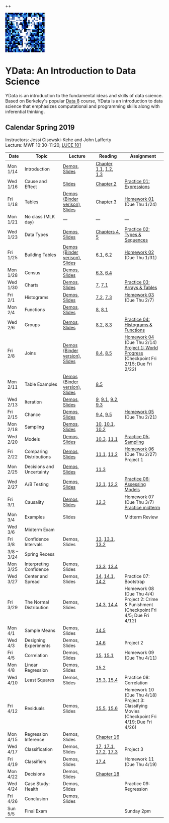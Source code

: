 ++<link rel="stylesheet" href="theme/css/main.css" />
<link rel="shortcut icon" type="image/x-icon" href="favicon.ico">

![noisy Y](./noiseY-150.png)


YData: An Introduction to Data Science 
====

YData is an introduction to the fundamental ideas and skills of data science.
Based on Berkeley's popular [Data 8](http://data8.org) course, YData is an introduction to data science that emphasizes
computational and programming skills along with inferential thinking.


Calendar Spring 2019
---
Instructors: Jessi Cisewski-Kehe and John Lafferty<br>
Lecture: MWF 10:30-11:20, [LUCE 101](https://map.yale.edu/place/building/LUCE?)



 Date |  Topic | Lecture | Reading | Assignment
----------- | ------------- | ------------ | ------------- | -----------
Mon 1/14 |      Introduction	| [Demos](http://hub.ydata123.org/user-redirect/interact?account=YData123&repo=sds123&branch=master&path=demos/lecture01/lec01.ipynb), [Slides](https://github.com/YData123/sds123/raw/master/lectures/lecture01/ydata_lecture_01.pdf) | [Chapter 1.1](https://www.inferentialthinking.com/chapters/01/1/intro.html), [1.2](https://www.inferentialthinking.com/chapters/01/2/why-data-science.html), [1.3](https://www.inferentialthinking.com/chapters/01/3/plotting-the-classics.html)
Wed 1/16 |      Cause and Effect | 	[Slides](https://github.com/YData123/sds123/raw/master/lectures/lecture02/ydata_lecture_02.pdf)  | [Chapter 2](https://www.inferentialthinking.com/chapters/02/causality-and-experiments.html) | [Practice 01: Expressions](https://mybinder.org/v2/gh/YData123/sds123/master?filepath=/practice_exercises/practice01/practice01.ipynb)
Fri 1/18 | Tables | [Demos](http://hub.ydata123.org/user-redirect/interact?account=YData123&repo=sds123&branch=master&path=demos/lecture03/lec03.ipynb) [(Binder verison)](https://mybinder.org/v2/gh/YData123/sds123/master?filepath=/demos/lecture03/lec03.ipynb), [Slides](https://github.com/YData123/sds123/raw/master/lectures/lecture03/ydata_lecture_03.pdf) | [Chapter 3](https://www.inferentialthinking.com/chapters/03/programming-in-python.html) | [Homework 01](http://hub.ydata123.org/user-redirect/interact?account=YData123&repo=sds123&branch=master&path=hw/hw01/hw01.ipynb) (Due Thu 1/24)
Mon 1/21 | No class (MLK day) | — | — | —
Wed 1/23 | Data Types | [Demos](http://hub.ydata123.org/user-redirect/interact?account=YData123&repo=sds123&branch=master&path=demos/lecture04/lec04.ipynb), [Slides](https://github.com/YData123/sds123/raw/master/lectures/lecture04/ydata_lecture_04.pdf) | [Chapters 4](https://www.inferentialthinking.com/chapters/04/data-types.html), [5](https://www.inferentialthinking.com/chapters/05/sequences.html) | [Practice 02: Types & Sequences](http://hub.ydata123.org/user-redirect/interact?account=YData123&repo=sds123&branch=master&path=practice_exercises/practice02/practice02.ipynb)
Fri 1/25 | Building Tables | [Demos](http://hub.ydata123.org/user-redirect/interact?account=YData123&repo=sds123&branch=master&path=demos/lecture05/lec05.ipynb) [(Binder verison)](https://mybinder.org/v2/gh/YData123/sds123/master?filepath=/demos/lecture05/lec05.ipynb), [Slides](https://github.com/YData123/sds123/raw/master/lectures/lecture05/ydata_lecture_05.pdf) | [6.1](https://www.inferentialthinking.com/chapters/06/1/sorting-rows.html), [6.2](https://www.inferentialthinking.com/chapters/06/2/selecting-rows.html) | [Homework 02](http://hub.ydata123.org/user-redirect/interact?account=YData123&repo=sds123&branch=master&path=hw/hw02/hw02.ipynb) (Due Thu 1/31)
Mon 1/28 | Census | [Demos](http://hub.ydata123.org/user-redirect/interact?account=YData123&repo=sds123&branch=master&path=demos/lecture06/lec06.ipynb), [Slides](https://github.com/YData123/sds123/raw/master/lectures/lecture06/ydata_lecture_06.pdf) | [6.3](https://www.inferentialthinking.com/chapters/06/3/example-trends-in-the-population-of-the-united-states.html), [6.4](https://www.inferentialthinking.com/chapters/06/4/example-gender-ratio-in-the-us-population.html) | 
Wed 1/30 | Charts | [Demos](http://hub.ydata123.org/user-redirect/interact?account=YData123&repo=sds123&branch=master&path=demos/lecture07/lec07.ipynb), [Slides](https://github.com/YData123/sds123/raw/master/lectures/lecture07/ydata_lecture_07.pdf) | [7](https://www.inferentialthinking.com/chapters/07/visualization.html), [7.1](https://www.inferentialthinking.com/chapters/07/1/visualizing-categorical-distributions.html) | [Practice 03: Arrays & Tables](http://hub.ydata123.org/user-redirect/interact?account=YData123&repo=sds123&branch=master&path=practice_exercises/practice03/practice03.ipynb)
Fri 2/1	| Histograms |[Demos](http://hub.ydata123.org/user-redirect/interact?account=YData123&repo=sds123&branch=master&path=demos/lecture08/lec08.ipynb), [Slides](https://github.com/YData123/sds123/raw/master/lectures/lecture08/ydata_lecture_08.pdf) | [7.2](https://www.inferentialthinking.com/chapters/07/2/visualizing-numerical-distributions.html), [7.3](https://www.inferentialthinking.com/chapters/07/3/overlaid-graphs.html) | [Homework 03](http://hub.ydata123.org/user-redirect/interact?account=YData123&repo=sds123&branch=master&path=hw/hw03/hw03.ipynb) (Due Thu 2/7)
Mon 2/4	| Functions | [Demos](http://hub.ydata123.org/user-redirect/interact?account=YData123&repo=sds123&branch=master&path=demos/lecture09/lec09.ipynb), [Slides](https://github.com/YData123/sds123/raw/master/lectures/lecture09/ydata_lecture_09.pdf)| [8](https://www.inferentialthinking.com/chapters/08/functions-and-tables.html), [8.1](https://www.inferentialthinking.com/chapters/08/1/applying-a-function-to-a-column.html)	
Wed 2/6 | Groups |     [Demos](http://hub.ydata123.org/user-redirect/interact?account=YData123&repo=sds123&branch=master&path=demos/lecture10/lec10.ipynb), [Slides](https://github.com/YData123/sds123/raw/master/lectures/lecture10/ydata_lecture_10.pdf) | [8.2](https://www.inferentialthinking.com/chapters/08/2/classifying-by-one-variable.html), [8.3](https://www.inferentialthinking.com/chapters/08/3/cross-classifying-by-more-than-one-variable.html) | [Practice 04: Histograms & Functions](http://hub.ydata123.org/user-redirect/interact?account=YData123&repo=sds123&branch=master&path=practice_exercises/practice04/practice04.ipynb)
Fri 2/8 | Joins  | [Demos](http://hub.ydata123.org/user-redirect/interact?account=YData123&repo=sds123&branch=master&path=demos/lecture11/lec11.ipynb) [(Binder version)](https://mybinder.org/v2/gh/YData123/sds123/master?filepath=/demos/lecture11/lec11.ipynb), [Slides](https://github.com/YData123/sds123/raw/master/lectures/lecture11/ydata_lecture_11.pdf) | [8.4](https://www.inferentialthinking.com/chapters/08/4/joining-tables-by-columns.html), [8.5](https://www.inferentialthinking.com/chapters/08/5/bike-sharing-in-the-bay-area.html) | [Homework 04](http://hub.ydata123.org/user-redirect/interact?account=YData123&repo=sds123&branch=master&path=hw/hw04/hw04.ipynb) (Due Thu 2/14)<br> [Project 1: World Progress](http://hub.ydata123.org/user-redirect/interact?account=YData123&repo=sds123&branch=master&path=projects/project1/project1.ipynb) <br> (Checkpoint Fri 2/15; Due Fri 2/22)
Mon 2/11 | Table Examples | [Demos](http://hub.ydata123.org/user-redirect/interact?account=YData123&repo=sds123&branch=master&path=demos/lecture12/lec12.ipynb) [(Binder version)](https://mybinder.org/v2/gh/YData123/sds123/master?filepath=/demos/lecture12/lec12.ipynb), [Slides](https://github.com/YData123/sds123/raw/master/lectures/lecture12/ydata_lecture_12.pdf) | [8.5](https://www.inferentialthinking.com/chapters/08/5/bike-sharing-in-the-bay-area.html) |
Wed 2/13 | Iteration |  [Demos](http://hub.ydata123.org/user-redirect/interact?account=YData123&repo=sds123&branch=master&path=demos/lecture13/lec13.ipynb), [Slides](https://github.com/YData123/sds123/raw/master/lectures/lecture13/ydata_lecture_13.pdf) | [9](https://www.inferentialthinking.com/chapters/09/randomness.html), [9.1](https://www.inferentialthinking.com/chapters/09/1/conditional-statements.html), [9.2](https://www.inferentialthinking.com/chapters/09/2/iteration.html), [9.3](https://www.inferentialthinking.com/chapters/09/3/simulation.html) 
Fri 2/15 | Chance | [Demos](http://hub.ydata123.org/user-redirect/interact?account=YData123&repo=sds123&branch=master&path=demos/lecture14/lec14.ipynb), [Slides](https://github.com/YData123/sds123/raw/master/lectures/lecture14/ydata_lecture_14.pdf)| [9.4](https://www.inferentialthinking.com/chapters/09/4/monty-hall-problem.html), [9.5](https://www.inferentialthinking.com/chapters/09/5/finding-probabilities.html) | [Homework 05](http://hub.ydata123.org/user-redirect/interact?account=YData123&repo=sds123&branch=master&path=hw/hw05/hw05.ipynb) (Due Thu 2/21)
Mon 2/18 | Sampling | [Demos](http://hub.ydata123.org/user-redirect/interact?account=YData123&repo=sds123&branch=master&path=demos/lecture15/lec15.ipynb), [Slides](https://github.com/YData123/sds123/raw/master/lectures/lecture15/ydata_lecture_15.pdf) |   [10](https://www.inferentialthinking.com/chapters/10/sampling-and-empirical-distributions.html), [10.1](https://www.inferentialthinking.com/chapters/10/1/empirical-distributions.html), [10.2](https://www.inferentialthinking.com/chapters/10/2/sampling-from-a-population.html) | 
Wed 2/20 | Models |   [Demos](http://hub.ydata123.org/user-redirect/interact?account=YData123&repo=sds123&branch=master&path=demos/lecture16/lec16.ipynb), [Slides](https://github.com/YData123/sds123/raw/master/lectures/lecture16/ydata_lecture_16.pdf) |  [10.3](https://www.inferentialthinking.com/chapters/10/3/empirical-distribution-of-a-statistic.html), [11.1](https://www.inferentialthinking.com/chapters/11/1/assessing-models.html) |  [Practice 05: Sampling](http://hub.ydata123.org/user-redirect/interact?account=YData123&repo=sds123&branch=master&path=practice_exercises/practice05/practice05.ipynb)
Fri 2/22 | Comparing Distributions | [Demos](http://hub.ydata123.org/user-redirect/interact?account=YData123&repo=sds123&branch=master&path=demos/lecture17/lec17.ipynb), [Slides](https://github.com/YData123/sds123/raw/master/lectures/lecture17/ydata_lecture_17.pdf) | [11.1](https://www.inferentialthinking.com/chapters/11/1/assessing-models.html), [11.2](https://www.inferentialthinking.com/chapters/11/2/multiple-categories.html) | [Homework 06](http://hub.ydata123.org/user-redirect/interact?account=YData123&repo=sds123&branch=master&path=hw/hw06/hw06.ipynb) (Due Thu 2/27) <br> Project 1
Mon 2/25 | Decisions and Uncertainty | [Demos](http://hub.ydata123.org/user-redirect/interact?account=YData123&repo=sds123&branch=master&path=demos/lecture18/lec18.ipynb), [Slides](https://github.com/YData123/sds123/raw/master/lectures/lecture18/ydata_lecture_18.pdf) | [11.3](https://www.inferentialthinking.com/chapters/11/3/decisions-and-uncertainty.html) | 
Wed 2/27 | A/B Testing | [Demos](http://hub.ydata123.org/user-redirect/interact?account=YData123&repo=sds123&branch=master&path=demos/lecture19/lec19.ipynb), [Slides](https://github.com/YData123/sds123/raw/master/lectures/lecture19/ydata_lecture_19.pdf) | [12.1](https://www.inferentialthinking.com/chapters/12/1/ab-testing.html), [12.2](https://www.inferentialthinking.com/chapters/12/2/deflategate.html) | [Practice 06: Assessing Models](http://hub.ydata123.org/user-redirect/interact?account=YData123&repo=sds123&branch=master&path=practice_exercises/practice06/practice06.ipynb)
Fri 3/1 |  Causality | [Demos](http://hub.ydata123.org/user-redirect/interact?account=YData123&repo=sds123&branch=master&path=demos/lecture20/lec20.ipynb), [Slides](https://github.com/YData123/sds123/raw/master/lectures/lecture20/ydata_lecture_20.pdf) | [12.3](https://www.inferentialthinking.com/chapters/12/3/causality.html) | Homework 07 (Due Thu 3/7) <br> [Practice midterm](https://github.com/YData123/sds123/raw/master/exams/ydata-practice-midterm-sp19.pdf)
Mon 3/4 |  Examples |  Slides |  | Midterm Review
Wed 3/6 | Midterm Exam    |        |  |
Fri 3/8 | Confidence Intervals |  Demos, Slides | [13](https://www.inferentialthinking.com/chapters/13/estimation.html), [13.1](https://www.inferentialthinking.com/chapters/13/1/percentiles.html), [13.2](https://www.inferentialthinking.com/chapters/13/2/bootstrap.html) | 
3/8 – 3/24 |    Spring Recess  |  | 
Mon 3/25 |    Interpreting Confidence | Demos, Slides | [13.3](https://www.inferentialthinking.com/chapters/13/3/confidence-intervals.html), [13.4](https://www.inferentialthinking.com/chapters/13/4/using-confidence-intervals.html) | 
Wed 3/27 |  Center and Spread  | Demos, Slides | [14](https://www.inferentialthinking.com/chapters/14/why-the-mean-matters.html), [14.1](https://www.inferentialthinking.com/chapters/14/1/properties-of-the-mean.html), [14.2](https://www.inferentialthinking.com/chapters/14/2/variability.html) | Practice 07: Bootstrap
Fri 3/29 | The Normal Distribution | Demos, Slides | [14.3](https://www.inferentialthinking.com/chapters/14/3/sd-and-the-normal-curve.html), [14.4](https://www.inferentialthinking.com/chapters/14/4/central-limit-theorem.html) |  Homework 08 (Due Thu 4/4) <br>Project 2: Crime & Punishment <br> (Checkpoint Fri 4/5; Due Fri 4/12)
Mon 4/1 |  Sample Means | Demos, Slides | [14.5](https://www.inferentialthinking.com/chapters/14/5/variability-of-the-sample-mean.html) | 
Wed 4/3 |  Designing Experiments | Demos, Slides | [14.6](https://www.inferentialthinking.com/chapters/14/6/choosing-a-sample-size.html) | Project 2
Fri 4/5 | Correlation  | Demos, Slides | [15](https://www.inferentialthinking.com/chapters/15/prediction.html), [15.1](https://www.inferentialthinking.com/chapters/15/1/correlation.html) | Homework 09 (Due Thu 4/11)
Mon 4/8 |  Linear Regression | Demos, Slides | [15.2](https://www.inferentialthinking.com/chapters/15/2/regression-line.html) | 
Wed 4/10 | Least Squares | Demos, Slides | [15.3](https://www.inferentialthinking.com/chapters/15/3/method-of-least-squares.html), [15.4](https://www.inferentialthinking.com/chapters/15/4/least-squares-regression.html) | Practice 08: Correlation
Fri 4/12 | Residuals | Demos, Slides | [15.5](https://www.inferentialthinking.com/chapters/15/5/visual-diagnostics.html), [15.6](https://www.inferentialthinking.com/chapters/15/6/numerical-diagnostics.html) | Homework 10 (Due Thu 4/18) <br> Project 3: Classifying Movies <br> (Checkpoint Fri 4/19; Due Fri 4/26)
Mon 4/15 |  Regression Inference | Demos, Slides | [Chapter 16](https://www.inferentialthinking.com/chapters/16/inference-for-regression.html) | 
Wed 4/17 |  Classification | Demos, Slides | [17](https://www.inferentialthinking.com/chapters/17/classification.html), [17.1](https://www.inferentialthinking.com/chapters/17/1/nearest-neighbors.html), [17.2](https://www.inferentialthinking.com/chapters/17/2/training-and-testing.html), [17.3](https://www.inferentialthinking.com/chapters/17/3/rows-of-tables.html) | Project 3
Fri 4/19 | Classifiers | Demos, Slides | [17.4](https://www.inferentialthinking.com/chapters/17/4/implementing-the-classifier.html)| Homework 11 (Due Thu 4/19)
Mon 4/22 | Decisions | Demos, Slides | [Chapter 18](https://www.inferentialthinking.com/chapters/18/updating-predictions.html) | 
Wed 4/24 | Case Study: Health | Demos, Slides |  | Practice 09: Regression
Fri 4/26 | Conclusion | Demos, Slides |  | 
Sun 5/5 |  Final Exam |  |  | Sunday 2pm
